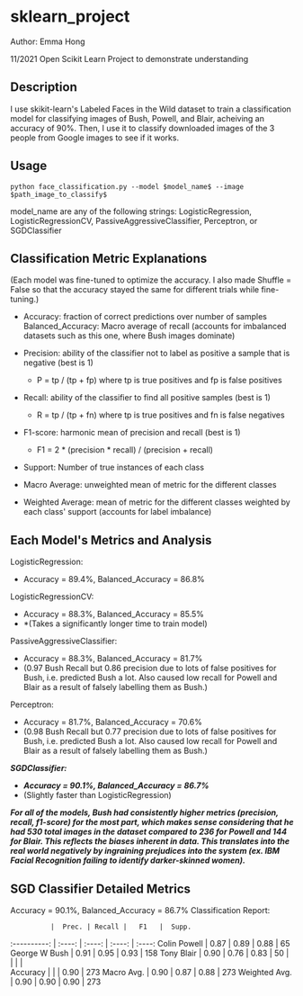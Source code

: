 # sklearn_project
Author: Emma Hong

11/2021 Open Scikit Learn Project to demonstrate understanding

## Description
I use skikit-learn's Labeled Faces in the Wild dataset to train a classification model for classifying images of Bush, Powell, and Blair, acheiving an accuracy of 90%. Then, I use it to classify downloaded images of the 3 people from Google images to see if it works.

## Usage
    python face_classification.py --model $model_name$ --image $path_image_to_classify$

model_name are any of the following strings: LogisticRegression, LogisticRegressionCV, PassiveAggressiveClassifier, Perceptron, or SGDClassifier

## Classification Metric Explanations
(Each model was fine-tuned to optimize the accuracy. I also made Shuffle = False so that the accuracy stayed the same for different trials while fine-tuning.)

* Accuracy: fraction of correct predictions over number of samples
Balanced_Accuracy: Macro average of recall (accounts for imbalanced datasets such as this one, where Bush images dominate)

* Precision: ability of the classifier not to label as positive a sample that is negative (best is 1)
    * P = tp / (tp + fp) where tp is true positives and fp is false positives

* Recall: ability of the classifier to find all positive samples (best is 1)
    * R = tp / (tp + fn) where tp is true positives and fn is false negatives

* F1-score: harmonic mean of precision and recall (best is 1)
    * F1 = 2 * (precision * recall) / (precision + recall)

* Support: Number of true instances of each class

* Macro Average: unweighted mean of metric for the different classes

* Weighted Average: mean of metric for the different classes weighted by each class' support (accounts for label imbalance)

## Each Model's Metrics and Analysis
LogisticRegression: 
* Accuracy = 89.4%, Balanced_Accuracy = 86.8%

LogisticRegressionCV:
* Accuracy = 88.3%, Balanced_Accuracy = 85.5%
* *(Takes a significantly longer time to train model)

PassiveAggressiveClassifier:
* Accuracy = 88.3%, Balanced_Accuracy = 81.7%
* (0.97 Bush Recall but 0.86 precision due to lots of false positives for Bush, i.e. predicted Bush a lot. Also caused low recall for Powell and Blair as a result of falsely labelling them as Bush.)

Perceptron:
* Accuracy = 81.7%, Balanced_Accuracy = 70.6%
* (0.98 Bush Recall but 0.77 precision due to lots of false positives for Bush, i.e. predicted Bush a lot. Also caused low recall for Powell and Blair as a result of falsely labelling them as Bush.)

***SGDClassifier:***
* ***Accuracy = 90.1%, Balanced_Accuracy = 86.7%***
* (Slightly faster than LogisticRegression)

***For all of the models, Bush had consistently higher metrics (precision, recall, f1-score) for the most part, which makes sense considering that he had 530 total images in the dataset compared to 236 for Powell and 144 for Blair. This reflects the biases inherent in data. This translates into the real world negatively by ingraining prejudices into the system (ex. IBM Facial Recognition failing to identify darker-skinned women).***

## SGD Classifier Detailed Metrics
Accuracy = 90.1%, Balanced_Accuracy = 86.7%
Classification Report:

              |  Prec. | Recall |   F1   |  Supp.
 :----------: | :----: | :----: | :----: | :----:
Colin Powell  |  0.87  |  0.89  |  0.88  |  65
George W Bush |  0.91  |  0.95  |  0.93  |  158
Tony Blair    |  0.90  |  0.76  |  0.83  |  50
              |        |        |        |    
Accuracy      |        |        |  0.90  |  273
Macro Avg.    |  0.90  |  0.87  |  0.88  |  273
Weighted Avg. |  0.90  |  0.90  |  0.90  |  273